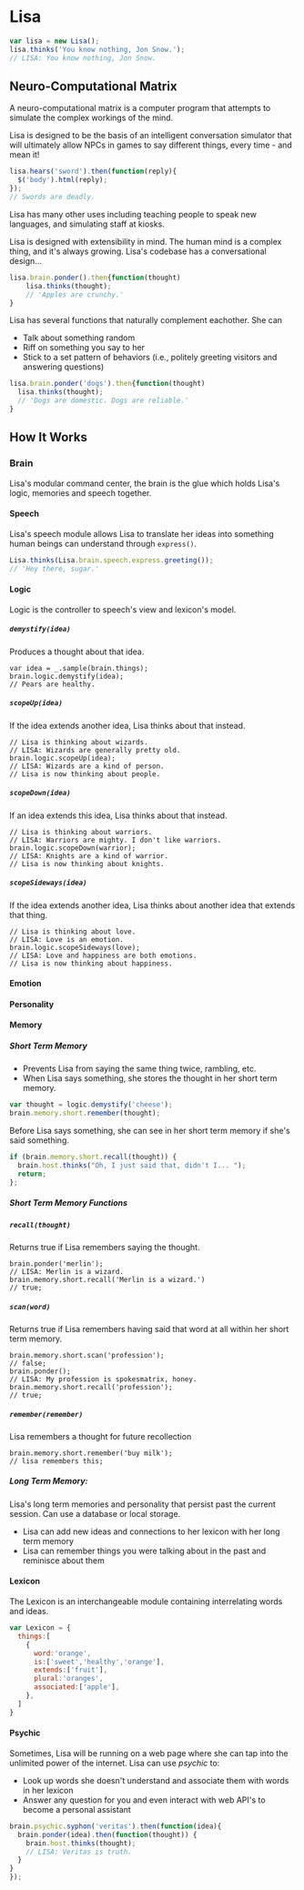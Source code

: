 Lisa
====

```javascript
var lisa = new Lisa();
lisa.thinks('You know nothing, Jon Snow.');
// LISA: You know nothing, Jon Snow.
```

Neuro-Computational Matrix
--------------------------
<p>A neuro-computational matrix is a computer program that attempts to simulate the complex workings of the mind.</p>

<p>Lisa is designed to be the basis of an intelligent conversation simulator that will ultimately allow NPCs in games to say different things, every time - and mean it!</p>

```javascript
lisa.hears('sword').then(function(reply){
  $('body').html(reply);
});
// Swords are deadly.
```

<p>Lisa has many other uses including teaching people to speak new languages, and simulating staff at kiosks.</p>
<p>Lisa is designed with extensibility in mind. The human mind is a complex thing, and it's always growing. Lisa's codebase has a conversational design...</p>

```javascript
lisa.brain.ponder().then{function(thought)
    lisa.thinks(thought);
    // 'Apples are crunchy.'
}
```


Lisa has several functions that naturally complement eachother. She can
+ Talk about something random
+ Riff on something you say to her
+ Stick to a set pattern of behaviors (i.e., politely greeting visitors and answering questions)


```javascript
lisa.brain.ponder('dogs').then{function(thought)
  lisa.thinks(thought);
  // 'Dogs are domestic. Dogs are reliable.'
}
```
How It Works
------------
### Brain
Lisa's modular command center, the brain is the glue which holds Lisa's logic, memories and speech together.

#### Speech
Lisa's speech module allows Lisa to translate her ideas into something human beings can understand through `express()`.

```javascript
Lisa.thinks(Lisa.brain.speech.express.greeting());
// 'Hey there, sugar.'
```

#### Logic
Logic is the controller to speech's view and lexicon's model.  

##### `demystify(idea)`
Produces a thought about that idea.

```
var idea = _.sample(brain.things);
brain.logic.demystify(idea);
// Pears are healthy.

```

##### `scopeUp(idea)`

If the idea extends another idea, Lisa thinks about that instead.

```
// Lisa is thinking about wizards.
// LISA: Wizards are generally pretty old.
brain.logic.scopeUp(idea);
// LISA: Wizards are a kind of person.
// Lisa is now thinking about people.

```

##### `scopeDown(idea)`

If an idea extends this idea, Lisa thinks about that instead.

```
// Lisa is thinking about warriors.
// LISA: Warriors are mighty. I don't like warriors.
brain.logic.scopeDown(warrior);
// LISA: Knights are a kind of warrior.
// Lisa is now thinking about knights.

```

##### `scopeSideways(idea)`

If the idea extends another idea, Lisa thinks about another idea that extends that thing.

```
// Lisa is thinking about love.
// LISA: Love is an emotion.
brain.logic.scopeSideways(love);
// LISA: Love and happiness are both emotions.
// Lisa is now thinking about happiness.

```

#### Emotion
#### Personality    

#### Memory    
##### Short Term Memory
- Prevents Lisa from saying the same thing twice, rambling, etc.
- When Lisa says something, she stores the thought in her short term memory.

```javascript
var thought = logic.demystify('cheese');
brain.memory.short.remember(thought);
```
Before Lisa says something, she can see in her short term memory if she's said something.

```javascript
if (brain.memory.short.recall(thought)) {
  brain.host.thinks("Oh, I just said that, didn't I... ");
  return;
};
```

##### Short Term Memory Functions
##### `recall(thought)` 
Returns true if Lisa remembers saying the thought.

    brain.ponder('merlin');
    // LISA: Merlin is a wizard.
    brain.memory.short.recall('Merlin is a wizard.')
    // true;

##### `scan(word)` 
Returns true if Lisa remembers having said that word at all within her short term memory.

    brain.memory.short.scan('profession');
    // false;
    brain.ponder();
    // LISA: My profession is spokesmatrix, honey.
    brain.memory.short.recall('profession');
    // true;

##### `remember(remember)` 
Lisa remembers a thought for future recollection

    brain.memory.short.remember('buy milk');
    // lisa remembers this;

##### Long Term Memory:
Lisa's long term memories and personality that persist past the current session. Can use a database or local storage.

+ Lisa can add new ideas and connections to her lexicon with her long term memory
+ Lisa can remember things you were talking about in the past and reminisce about them

#### Lexicon
The Lexicon is an interchangeable module containing interrelating words and ideas. 

```javascript
var Lexicon = {
  things:[
    {
      word:'orange',
      is:['sweet','healthy','orange'],
      extends:['fruit'],
      plural:'oranges',
      associated:['apple'],
    },
  ]
}
```


#### Psychic

Sometimes, Lisa will be running on a web page where she can tap into the unlimited power of the internet. Lisa can use *psychic* to:

+ Look up words she doesn't understand and associate them with words in her lexicon
+ Answer any question for you and even interact with web API's to become a personal assistant


```javascript
brain.psychic.syphon('veritas').then(function(idea){
  brain.ponder(idea).then(function(thought)) {
    brain.host.thinks(thought);
    // LISA: Veritas is truth.
  }
}
});
```

